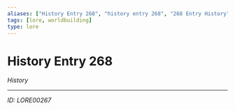 ```yaml
---
aliases: ["History Entry 268", "history entry 268", "268 Entry History"]
tags: [lore, worldbuilding]
type: lore
---
```


# History Entry 268

*History*

---
*ID: LORE00267*